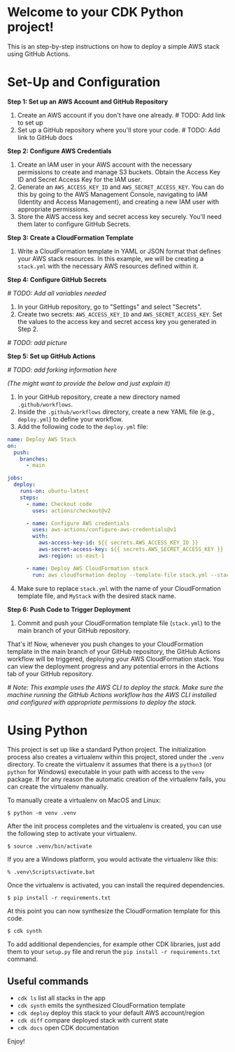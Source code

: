 
# Welcome to your CDK Python project!

This is an step-by-step instructions on how to deploy a simple AWS stack using GitHub Actions.


# Set-Up and Configuration

**Step 1: Set up an AWS Account and GitHub Repository**
1. Create an AWS account if you don't have one already.  # TODO: Add link to set up
2. Set up a GitHub repository where you'll store your code.  # TODO: Add link to GitHub docs

**Step 2: Configure AWS Credentials**
1. Create an IAM user in your AWS account with the necessary permissions to create and manage S3 buckets.
Obtain the Access Key ID and Secret Access Key for the IAM user.
2. Generate an `AWS_ACCESS_KEY_ID` and `AWS_SECRET_ACCESS_KEY`. You can do this by going to the AWS Management Console, navigating to IAM (Identity and Access Management), and creating a new IAM user with appropriate permissions.
3. Store the AWS access key and secret access key securely. You'll need them later to configure GitHub Secrets.

**Step 3: Create a CloudFormation Template**
1. Write a CloudFormation template in YAML or JSON format that defines your AWS stack resources. In this example, we will be creating a  `stack.yml` with the necessary AWS resources defined within it.

**Step 4: Configure GitHub Secrets**

*# TODO: Add all variables needed*

1. In your GitHub repository, go to "Settings" and select "Secrets".
2. Create two secrets: `AWS_ACCESS_KEY_ID` and `AWS_SECRET_ACCESS_KEY`. Set the values to the access key and secret access key you generated in Step 2.

*# TODO: add picture*

**Step 5: Set up GitHub Actions**

*# TODO: add forking information here*

*(The might want to provide the below and just explain it)*
1. In your GitHub repository, create a new directory named `.github/workflows`.
2. Inside the `.github/workflows` directory, create a new YAML file (e.g., `deploy.yml`) to define your workflow.
3. Add the following code to the `deploy.yml` file:

```yaml
name: Deploy AWS Stack
on:
  push:
    branches:
      - main

jobs:
  deploy:
    runs-on: ubuntu-latest
    steps:
      - name: Checkout code
        uses: actions/checkout@v2

      - name: Configure AWS credentials
        uses: aws-actions/configure-aws-credentials@v1
        with:
          aws-access-key-id: ${{ secrets.AWS_ACCESS_KEY_ID }}
          aws-secret-access-key: ${{ secrets.AWS_SECRET_ACCESS_KEY }}
          aws-region: us-east-1

      - name: Deploy AWS CloudFormation stack
        run: aws cloudformation deploy --template-file stack.yml --stack-name MyStack --capabilities CAPABILITY_IAM
```

4. Make sure to replace `stack.yml` with the name of your CloudFormation template file, and `MyStack` with the desired stack name.

**Step 6: Push Code to Trigger Deployment**
1. Commit and push your CloudFormation template file (`stack.yml`) to the main branch of your GitHub repository.

That's it! Now, whenever you push changes to your CloudFormation template in the main branch of your GitHub repository, the GitHub Actions workflow will be triggered, deploying your AWS CloudFormation stack. You can view the deployment progress and any potential errors in the Actions tab of your GitHub repository.

*# Note: This example uses the AWS CLI to deploy the stack. Make sure the machine running the GitHub Actions workflow has the AWS CLI installed and configured with appropriate permissions to deploy the stack.*


# Using Python

This project is set up like a standard Python project.  The initialization
process also creates a virtualenv within this project, stored under the `.venv`
directory.  To create the virtualenv it assumes that there is a `python3`
(or `python` for Windows) executable in your path with access to the `venv`
package. If for any reason the automatic creation of the virtualenv fails,
you can create the virtualenv manually.

To manually create a virtualenv on MacOS and Linux:

```
$ python -m venv .venv
```

After the init process completes and the virtualenv is created, you can use the following
step to activate your virtualenv.

```
$ source .venv/bin/activate
```

If you are a Windows platform, you would activate the virtualenv like this:

```
% .venv\Scripts\activate.bat
```

Once the virtualenv is activated, you can install the required dependencies.

```
$ pip install -r requirements.txt
```

At this point you can now synthesize the CloudFormation template for this code.

```
$ cdk synth
```

To add additional dependencies, for example other CDK libraries, just add
them to your `setup.py` file and rerun the `pip install -r requirements.txt`
command.

## Useful commands

 * `cdk ls`          list all stacks in the app
 * `cdk synth`       emits the synthesized CloudFormation template
 * `cdk deploy`      deploy this stack to your default AWS account/region
 * `cdk diff`        compare deployed stack with current state
 * `cdk docs`        open CDK documentation

Enjoy!

